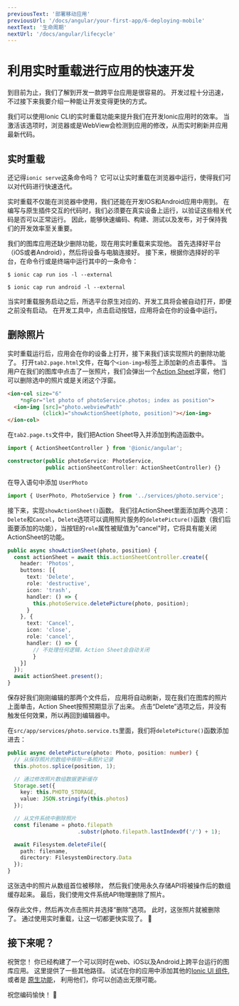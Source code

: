 ```yaml
---
previousText: '部署移动应用'
previousUrl: '/docs/angular/your-first-app/6-deploying-mobile'
nextText: '生命周期'
nextUrl: '/docs/angular/lifecycle'
---
```


# 利用实时重载进行应用的快速开发

到目前为止，我们了解到开发一款跨平台应用是很容易的。 开发过程十分迅速，不过接下来我要介绍一种能让开发变得更快的方式。

我们可以使用Ionic CLI的实时重载功能来提升我们在开发Ionic应用时的效率。 当激活该选项时，浏览器或是WebView会检测到应用的修改，从而实时刷新并应用最新代码。

## 实时重载

还记得`ionic serve`这条命令吗？ 它可以让实时重载在浏览器中运行，使得我们可以对代码进行快速迭代。

实时重载不仅能在浏览器中使用，我们还能在开发IOS和Android应用中用到。 在编写与原生插件交互的代码时，我们必须要在真实设备上运行，以验证这些相关代码是否可以正常运行。 因此，能够快速编码、构建、测试以及发布，对于保持我们的开发效率至关重要。

我们的图库应用还缺少删除功能，现在用实时重载来实现他。 首先选择好平台（iOS或者Android），然后将设备与电脑连接好。 接下来，根据你选择好的平台，在命令行或是终端中运行其中的一条命令：

```shell
$ ionic cap run ios -l --external

$ ionic cap run android -l --external
```

当实时重载服务启动之后，所选平台原生对应的、开发工具将会被自动打开，即便之前没有启动。 在开发工具中，点击启动按钮，应用将会在你的设备中运行。

## 删除照片

实时重载运行后，应用会在你的设备上打开，接下来我们该实现照片的删除功能了。 打开`tab2.page.html`文件，在每个`<ion-img>`标签上添加新的点击事件。 当用户在我们的图库中点击了一张照片，我们会弹出一个[Action Sheet](https://ionicframework.com/docs/api/action-sheet)浮窗，他们可以删除选中的照片或是关闭这个浮窗。

```html
<ion-col size="6" 
    *ngFor="let photo of photoService.photos; index as position">
  <ion-img [src]="photo.webviewPath" 
           (click)="showActionSheet(photo, position)"></ion-img>
</ion-col>
```

在`tab2.page.ts`文件中，我们把Action Sheet导入并添加到构造函数中。

```typescript
import { ActionSheetController } from '@ionic/angular';

constructor(public photoService: PhotoService, 
            public actionSheetController: ActionSheetController) {}

```

在导入语句中添加 `UserPhoto`

```typescript
import { UserPhoto, PhotoService } from '../services/photo.service';
```

接下来，实现`showActionSheet()`函数。 我们往ActionSheet里面添加两个选项：`Delete`和`Cancel`，`Delete`选项可以调用照片服务的`deletePicture()`函数（我们后面要添加的功能），当按钮的`role`属性被赋值为"cancel"时，它将具有能关闭ActionSheet的功能。

```typescript
public async showActionSheet(photo, position) {
  const actionSheet = await this.actionSheetController.create({
    header: 'Photos',
    buttons: [{
      text: 'Delete',
      role: 'destructive',
      icon: 'trash',
      handler: () => {
        this.photoService.deletePicture(photo, position);
      }
    }, {
      text: 'Cancel',
      icon: 'close',
      role: 'cancel',
      handler: () => {
        // 不处理任何逻辑，Action Sheet会自动关闭
        }
    }]
  });
  await actionSheet.present();
}
```

保存好我们刚刚编辑的那两个文件后， 应用将自动刷新，现在我们在图库的照片上面单击，Action Sheet按照预期显示了出来。 点击“Delete”选项之后，并没有触发任何效果，所以再回到编辑器中。

在`src/app/services/photo.service.ts`里面，我们将`deletePicture()`函数添加进去：

```typescript
public async deletePicture(photo: Photo, position: number) {
  // 从保存照片的数组中移除一条照片记录
  this.photos.splice(position, 1);

  // 通过修改照片数组数据更新缓存
  Storage.set({
    key: this.PHOTO_STORAGE,
    value: JSON.stringify(this.photos)
  });

  // 从文件系统中删除照片
  const filename = photo.filepath
                      .substr(photo.filepath.lastIndexOf('/') + 1);

  await Filesystem.deleteFile({
    path: filename,
    directory: FilesystemDirectory.Data
  });
}

```

这张选中的照片从数组首位被移除， 然后我们使用永久存储API将被操作后的数组缓存起来。 最后，我们使用文件系统API物理删除了照片。

保存此文件，然后再次点击照片并选择“删除”选项。 此时，这张照片就被删除了。 通过使用实时重载，让这一切都更快实现了。 💪

## 接下来呢？

祝贺您！ 你已经构建了一个可以同时在web、iOS以及Android上跨平台运行的图库应用。 这里提供了一些其他路径。 试试在你的应用中添加其他的[Ionic UI 组件](https://ionicframework.com/docs/components), 或者是 [原生功能](https://capacitor.ionicframework.com/docs/apis)， 利用他们，你可以创造出无限可能。

祝您编码愉快！ 💙
